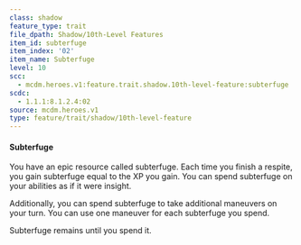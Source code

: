 ```yaml
---
class: shadow
feature_type: trait
file_dpath: Shadow/10th-Level Features
item_id: subterfuge
item_index: '02'
item_name: Subterfuge
level: 10
scc:
  - mcdm.heroes.v1:feature.trait.shadow.10th-level-feature:subterfuge
scdc:
  - 1.1.1:8.1.2.4:02
source: mcdm.heroes.v1
type: feature/trait/shadow/10th-level-feature
---
```


#### Subterfuge

You have an epic resource called subterfuge. Each time you finish a respite, you gain subterfuge equal to the XP you gain. You can spend subterfuge on your abilities as if it were insight.

Additionally, you can spend subterfuge to take additional maneuvers on your turn. You can use one maneuver for each subterfuge you spend.

Subterfuge remains until you spend it.
